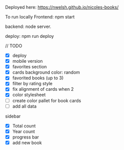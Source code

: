 Deployed here:
https://nwelsh.github.io/nicoles-books/

To run locally
Frontend: npm start

backend: node server.

deploy: npm run deploy

// TODO

- [x] deploy
- [x] mobile version
- [x] favorites section
- [x] cards background color: random
- [x] favorited books (up to 3)
- [x] filter by rating style
- [x] fix alignment of cards when 2
- [x] color stylesheet
- [ ] create color pallet for book cards
- [ ] add all data

sidebar
- [x] Total count
- [x] Year count 
- [x] progress bar 
- [x] add new book
